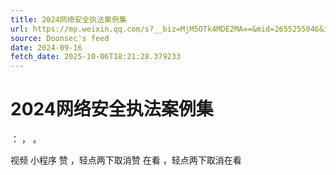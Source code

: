 ```yaml
---
title: 2024网络安全执法案例集
url: https://mp.weixin.qq.com/s?__biz=MjM5OTk4MDE2MA==&mid=2655255046&idx=1&sn=a81aa1a270549d0917de7445f2626bc7
source: Doonsec's feed
date: 2024-09-16
fetch_date: 2025-10-06T18:21:28.379233
---
```


# 2024网络安全执法案例集

：
，
。

视频
小程序
赞
，轻点两下取消赞
在看
，轻点两下取消在看